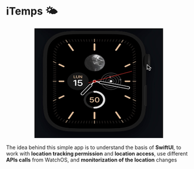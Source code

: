 # iTemps 🌤

<p align="center">
<img src="images/launchApp.gif" alt="launchApp" width="350" height="300"/>
</p>

The idea behind this simple app is to understand the basis of **SwiftUI**, to work with **location tracking permission** and **location access**, use different **APIs calls** from WatchOS, and **monitorization of the location** changes
